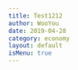 ```yaml
---
title: Test1212
author: WooYou
date: 2019-04-28
category: economy
layout: default
isMenu: true
---
```

